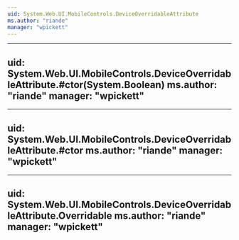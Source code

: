 ```yaml
---
uid: System.Web.UI.MobileControls.DeviceOverridableAttribute
ms.author: "riande"
manager: "wpickett"
---
```


---
uid: System.Web.UI.MobileControls.DeviceOverridableAttribute.#ctor(System.Boolean)
ms.author: "riande"
manager: "wpickett"
---

---
uid: System.Web.UI.MobileControls.DeviceOverridableAttribute.#ctor
ms.author: "riande"
manager: "wpickett"
---

---
uid: System.Web.UI.MobileControls.DeviceOverridableAttribute.Overridable
ms.author: "riande"
manager: "wpickett"
---
